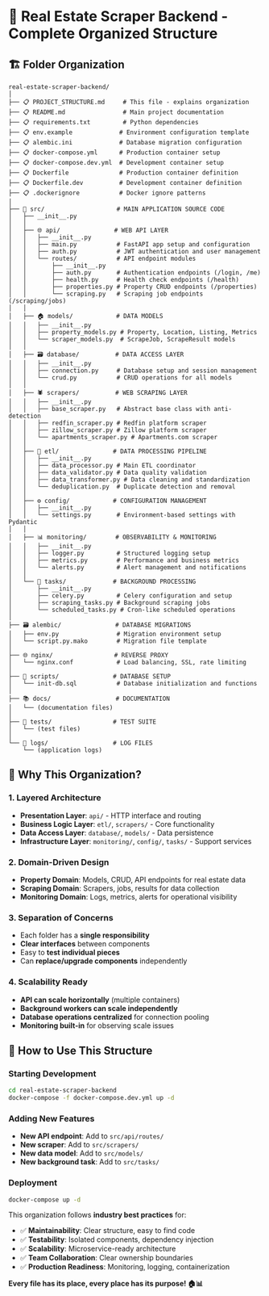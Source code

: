 # 📁 Real Estate Scraper Backend - Complete Organized Structure

## 🏗️ **Folder Organization**

```
real-estate-scraper-backend/
│
├── 📋 PROJECT_STRUCTURE.md     # This file - explains organization
├── 📋 README.md                # Main project documentation
├── 📋 requirements.txt         # Python dependencies
├── 📋 env.example             # Environment configuration template
├── 📋 alembic.ini             # Database migration configuration
├── 📋 docker-compose.yml      # Production container setup
├── 📋 docker-compose.dev.yml  # Development container setup
├── 📋 Dockerfile              # Production container definition
├── 📋 Dockerfile.dev          # Development container definition
├── 📋 .dockerignore           # Docker ignore patterns
│
├── 🐍 src/                    # MAIN APPLICATION SOURCE CODE
│   ├── __init__.py
│   │
│   ├── 🌐 api/               # WEB API LAYER
│   │   ├── __init__.py
│   │   ├── main.py           # FastAPI app setup and configuration
│   │   ├── auth.py           # JWT authentication and user management
│   │   └── routes/           # API endpoint modules
│   │       ├── __init__.py
│   │       ├── auth.py       # Authentication endpoints (/login, /me)
│   │       ├── health.py     # Health check endpoints (/health)
│   │       ├── properties.py # Property CRUD endpoints (/properties)
│   │       └── scraping.py   # Scraping job endpoints (/scraping/jobs)
│   │
│   ├── 🏠 models/            # DATA MODELS
│   │   ├── __init__.py
│   │   ├── property_models.py # Property, Location, Listing, Metrics
│   │   └── scraper_models.py  # ScrapeJob, ScrapeResult models
│   │
│   ├── 🗃️ database/          # DATA ACCESS LAYER
│   │   ├── __init__.py
│   │   ├── connection.py     # Database setup and session management
│   │   └── crud.py           # CRUD operations for all models
│   │
│   ├── 🕷️ scrapers/          # WEB SCRAPING LAYER
│   │   ├── __init__.py
│   │   ├── base_scraper.py   # Abstract base class with anti-detection
│   │   ├── redfin_scraper.py # Redfin platform scraper
│   │   ├── zillow_scraper.py # Zillow platform scraper
│   │   └── apartments_scraper.py # Apartments.com scraper
│   │
│   ├── 🔄 etl/               # DATA PROCESSING PIPELINE
│   │   ├── __init__.py
│   │   ├── data_processor.py # Main ETL coordinator
│   │   ├── data_validator.py # Data quality validation
│   │   ├── data_transformer.py # Data cleaning and standardization
│   │   └── deduplication.py  # Duplicate detection and removal
│   │
│   ├── ⚙️ config/            # CONFIGURATION MANAGEMENT
│   │   ├── __init__.py
│   │   └── settings.py       # Environment-based settings with Pydantic
│   │
│   ├── 📊 monitoring/        # OBSERVABILITY & MONITORING
│   │   ├── __init__.py
│   │   ├── logger.py         # Structured logging setup
│   │   ├── metrics.py        # Performance and business metrics
│   │   └── alerts.py         # Alert management and notifications
│   │
│   └── 🔄 tasks/             # BACKGROUND PROCESSING
│       ├── __init__.py
│       ├── celery.py         # Celery configuration and setup
│       ├── scraping_tasks.py # Background scraping jobs
│       └── scheduled_tasks.py # Cron-like scheduled operations
│
├── 🗃️ alembic/               # DATABASE MIGRATIONS
│   ├── env.py                # Migration environment setup
│   └── script.py.mako        # Migration file template
│
├── 🌐 nginx/                 # REVERSE PROXY
│   └── nginx.conf            # Load balancing, SSL, rate limiting
│
├── 📜 scripts/               # DATABASE SETUP
│   └── init-db.sql           # Database initialization and functions
│
├── 📚 docs/                  # DOCUMENTATION
│   └── (documentation files)
│
├── 🧪 tests/                 # TEST SUITE
│   └── (test files)
│
└── 📝 logs/                  # LOG FILES
    └── (application logs)
```

## 🎯 **Why This Organization?**

### **1. Layered Architecture**
- **Presentation Layer**: `api/` - HTTP interface and routing
- **Business Logic Layer**: `etl/`, `scrapers/` - Core functionality  
- **Data Access Layer**: `database/`, `models/` - Data persistence
- **Infrastructure Layer**: `monitoring/`, `config/`, `tasks/` - Support services

### **2. Domain-Driven Design**
- **Property Domain**: Models, CRUD, API endpoints for real estate data
- **Scraping Domain**: Scrapers, jobs, results for data collection
- **Monitoring Domain**: Logs, metrics, alerts for operational visibility

### **3. Separation of Concerns**
- Each folder has a **single responsibility**
- **Clear interfaces** between components
- Easy to **test individual pieces**
- Can **replace/upgrade components** independently

### **4. Scalability Ready**
- **API can scale horizontally** (multiple containers)
- **Background workers can scale independently** 
- **Database operations centralized** for connection pooling
- **Monitoring built-in** for observing scale issues

## 🚀 **How to Use This Structure**

### **Starting Development**
```bash
cd real-estate-scraper-backend
docker-compose -f docker-compose.dev.yml up -d
```

### **Adding New Features**
- **New API endpoint**: Add to `src/api/routes/`
- **New scraper**: Add to `src/scrapers/`
- **New data model**: Add to `src/models/`
- **New background task**: Add to `src/tasks/`

### **Deployment**
```bash
docker-compose up -d
```

This organization follows **industry best practices** for:
- ✅ **Maintainability**: Clear structure, easy to find code
- ✅ **Testability**: Isolated components, dependency injection
- ✅ **Scalability**: Microservice-ready architecture
- ✅ **Team Collaboration**: Clear ownership boundaries
- ✅ **Production Readiness**: Monitoring, logging, containerization

**Every file has its place, every place has its purpose! 🏠📊**


